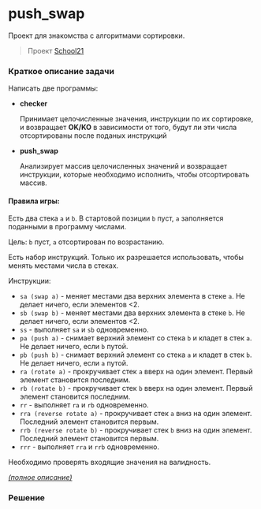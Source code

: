 # push_swap
Проект для знакомства с алгоритмами сортировки.

> Проект [School21](https://21-school.ru/)


### Краткое описание задачи

Написать две программы:
  - __checker__

    Принимает целочисленные значения, инструкции по их сортировке, и возвращает __OK/KO__ в зависимости от того, будут ли эти числа отсортированы после поданых инструкций
  - __push_swap__

    Анализирует массив целочисленных значений и возвращает инструкции, которые необходимо исполнить, чтобы отсортировать массив.

#### Правила игры:
Есть два стека `a` и `b`. В стартовой позиции `b` пуст, `a` заполняется поданными в программу числами.

Цель: `b` пуст, `a` отсортирован по возрастанию.

Есть набор инструкций. Только их разрешается использовать, чтобы менять местами числа в стеках.

Инструкции:
  - `sa (swap a)` - меняет местами два верхних элемента в стеке `a`. Не делает ничего, если элементов <2.
  - `sb (swap b)` - меняет местами два верхних элемента в стеке `b`. Не делает ничего, если элементов <2.
  - `ss` - выполняет `sa` и `sb` одновременно.
  - `pa (push a)` - снимает верхний элемент со стека `b` и кладет в стек `a`. Не делает ничего, если `b` путой.
  - `pb (push b)` - снимает верхний элемент со стека `a` и кладет в стек `b`. Не делает ничего, если `a` путой.
  - `ra (rotate a)` - прокручивает стек `a` вверх на один элемент. Первый элемент становится последним.
  - `rb (rotate b)` - прокручивает стек `b` вверх на один элемент. Первый элемент становится последним.
  - `rr` - выполняет `ra` и `rb` одновременно.
  - `rra (reverse rotate a)` - прокручивает стек `a` вниз на один элемент. Последний элемент становится первым.
  - `rrb (reverse rotate b)` - прокручивает стек `b` вниз на один элемент. Последний элемент становится первым.
  - `rrr` - выполняет `rra` и `rrb` одновременно.

Необходимо проверять входящие значения на валидность.

*[(полное описание)](readme/push_swap.en.pdf)*

### Решение
